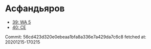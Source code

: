 # Асфандьяров
- [39: WA 5](39.md)
- [40: CE](40.md)

Commit: 56cd423d320e0ebeaa1bfa8a336e7a429da7c6c8
 fetched at: 20201215-170215
